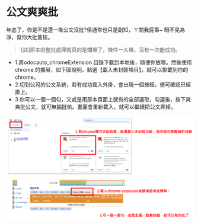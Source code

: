 # 公文爽爽批
年底了，你是不是還一堆公文沒批?但通常也只是副知，ㄚ關我屁事~ 眼不見為淨，幫你大批簽核。
> [註]原本的整批處理就真的是爛爆了，條件一大堆，沒有一次能成功。



* 1.將odocauto_chromeExtension 目錄下載到本地後，隨便你放哪。然後使用chrome 的擴展，如下圖說明，點選【載入未封裝項目】，就可以掛載到你的chrome。
* 2.切到公司的公文系統，若有成功載入外掛，會出現一個按鈕。便可確認已經掛上。
* 3.你可以一個一個勾，又或是用原本頁面上就有的全部選取，勾選後，按下爽爽批公文，就可無腦批核。畫面會重新載入，就可以繼續把公文弄掉。

![Readme](readme.png)



